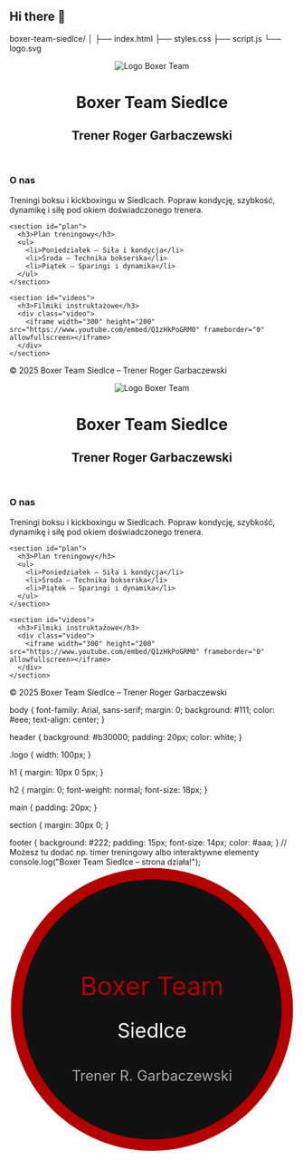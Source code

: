 ## Hi there 👋

<!--
**echodzinski/echodzinski** is a ✨ _special_ ✨ repository because its `README.md` (this file) appears on your GitHub profile.

Here are some ideas to get you started:

- 🔭 I’m currently working on ...
- 🌱 I’m currently learning ...
- 👯 I’m looking to collaborate on ...
- 🤔 I’m looking for help with ...
- 💬 Ask me about ...
- 📫 How to reach me: ...
- 😄 Pronouns: ...
- ⚡ Fun fact: ...
-->
boxer-team-siedlce/
│
├── index.html
├── styles.css
├── script.js
└── logo.svg
<!DOCTYPE html>
<html lang="pl">
<head>
  <meta charset="UTF-8">
  <meta name="viewport" content="width=device-width, initial-scale=1.0">
  <title>Boxer Team Siedlce</title>
  <link rel="stylesheet" href="styles.css">
</head>
<body>
  <header>
    <img src="logo.svg" alt="Logo Boxer Team" class="logo">
    <h1>Boxer Team Siedlce</h1>
    <h2>Trener Roger Garbaczewski</h2>
  </header>

  <main>
    <section id="about">
      <h3>O nas</h3>
      <p>Treningi boksu i kickboxingu w Siedlcach. Popraw kondycję, szybkość, dynamikę i siłę pod okiem doświadczonego trenera.</p>
    </section>

    <section id="plan">
      <h3>Plan treningowy</h3>
      <ul>
        <li>Poniedziałek – Siła i kondycja</li>
        <li>Środa – Technika bokserska</li>
        <li>Piątek – Sparingi i dynamika</li>
      </ul>
    </section>

    <section id="videos">
      <h3>Filmiki instruktażowe</h3>
      <div class="video">
        <iframe width="300" height="200" src="https://www.youtube.com/embed/Q1zHkPoGRM0" frameborder="0" allowfullscreen></iframe>
      </div>
    </section>
  </main>

  <footer>
    <p>© 2025 Boxer Team Siedlce – Trener Roger Garbaczewski</p>
  </footer>

  <script src="script.js"></script>
</body>
</html>
<!DOCTYPE html>
<html lang="pl">
<head>
  <meta charset="UTF-8">
  <meta name="viewport" content="width=device-width, initial-scale=1.0">
  <title>Boxer Team Siedlce</title>
  <link rel="stylesheet" href="styles.css">
</head>
<body>
  <header>
    <img src="logo.svg" alt="Logo Boxer Team" class="logo">
    <h1>Boxer Team Siedlce</h1>
    <h2>Trener Roger Garbaczewski</h2>
  </header>

  <main>
    <section id="about">
      <h3>O nas</h3>
      <p>Treningi boksu i kickboxingu w Siedlcach. Popraw kondycję, szybkość, dynamikę i siłę pod okiem doświadczonego trenera.</p>
    </section>

    <section id="plan">
      <h3>Plan treningowy</h3>
      <ul>
        <li>Poniedziałek – Siła i kondycja</li>
        <li>Środa – Technika bokserska</li>
        <li>Piątek – Sparingi i dynamika</li>
      </ul>
    </section>

    <section id="videos">
      <h3>Filmiki instruktażowe</h3>
      <div class="video">
        <iframe width="300" height="200" src="https://www.youtube.com/embed/Q1zHkPoGRM0" frameborder="0" allowfullscreen></iframe>
      </div>
    </section>
  </main>

  <footer>
    <p>© 2025 Boxer Team Siedlce – Trener Roger Garbaczewski</p>
  </footer>

  <script src="script.js"></script>
</body>
</html>
body {
  font-family: Arial, sans-serif;
  margin: 0;
  background: #111;
  color: #eee;
  text-align: center;
}

header {
  background: #b30000;
  padding: 20px;
  color: white;
}

.logo {
  width: 100px;
}

h1 {
  margin: 10px 0 5px;
}

h2 {
  margin: 0;
  font-weight: normal;
  font-size: 18px;
}

main {
  padding: 20px;
}

section {
  margin: 30px 0;
}

footer {
  background: #222;
  padding: 15px;
  font-size: 14px;
  color: #aaa;
}
// Możesz tu dodać np. timer treningowy albo interaktywne elementy
console.log("Boxer Team Siedlce – strona działa!");
<svg xmlns="http://www.w3.org/2000/svg" viewBox="0 0 200 200">
  <circle cx="100" cy="100" r="95" fill="#111" stroke="#b30000" stroke-width="8"/>
  <text x="50%" y="50%" font-size="18" text-anchor="middle" fill="#b30000" dy="-10">Boxer Team</text>
  <text x="50%" y="60%" font-size="14" text-anchor="middle" fill="#fff">Siedlce</text>
  <text x="50%" y="75%" font-size="10" text-anchor="middle" fill="#aaa">Trener R. Garbaczewski</text>
</svg>
